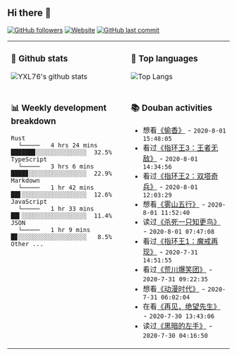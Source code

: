 ## Hi there 👋

[![GitHub followers](https://img.shields.io/github/followers/YXL76?style=for-the-badge&color=blue)](https://github.com/YXL76?tab=followers)
[![Website](https://img.shields.io/website?style=for-the-badge&up_message=Blog&url=https%3A%2F%2Fyxl76.net%2F&color=brightgreen)](https://yxl76.net)
[![GitHub last commit](https://img.shields.io/github/last-commit/YXL76/YXL76?label=update&style=for-the-badge&color=orange)](https://github.com/YXL76/YXL76)

<table>
<tr>
<td valign="top" width="54%">

### 🔭 Github stats

![YXL76's github stats](https://github-readme-stats.yxl76.vercel.app/api?username=YXL76&count_private=true&show_icons=true&theme=tokyonight)

</td>

<td valign="top" width="46%">

### 🌱 Top languages

![Top Langs](https://github-readme-stats.yxl76.vercel.app/api/top-langs/?username=YXL76&layout=compact&theme=tokyonight)

</td>
</tr>
<tr>
<td valign="top" width="54%">

### 📊 Weekly development breakdown

```text
Rust
  └─────   4 hrs 24 mins  ██████▊░░░░░░░░░░░░░░  32.5%
TypeScript
  └─────   3 hrs 6 mins   ████▊░░░░░░░░░░░░░░░░  22.9%
Markdown
  └─────   1 hr 42 mins   ██▋░░░░░░░░░░░░░░░░░░  12.6%
JavaScript
  └─────   1 hr 33 mins   ██▍░░░░░░░░░░░░░░░░░░  11.4%
JSON
  └─────   1 hr 9 mins    █▊░░░░░░░░░░░░░░░░░░░   8.5%
Other ...
```

</td>
<td valign="top" width="46%">

### 📚 Douban activities

- 想看[《偷香》](http://movie.douban.com/subject/1292277/) - `2020-8-01 15:48:05`
- 看过[《指环王3：王者无敌》](http://movie.douban.com/subject/1291552/) - `2020-8-01 14:34:56`
- 看过[《指环王2：双塔奇兵》](http://movie.douban.com/subject/1291572/) - `2020-8-01 12:03:29`
- 想看[《雾山五行》](http://movie.douban.com/subject/30395914/) - `2020-8-01 11:52:40`
- 读过[《杀死一只知更鸟》](https://book.douban.com/subject/6781808/) - `2020-8-01 07:47:08`
- 看过[《指环王1：魔戒再现》](http://movie.douban.com/subject/1291571/) - `2020-7-31 14:51:55`
- 看过[《荒川爆笑团》](http://movie.douban.com/subject/3993682/) - `2020-7-31 09:22:35`
- 想看[《动漫时代》](http://movie.douban.com/subject/34781688/) - `2020-7-31 06:02:04`
- 在看[《再见，绝望先生》](http://movie.douban.com/subject/2950496/) - `2020-7-30 13:43:06`
- 读过[《黑暗的左手》](https://book.douban.com/subject/26916012/) - `2020-7-30 04:16:50`

</td>
</tr>
</table>

<!--
**YXL76/YXL76** is a ✨ _special_ ✨ repository because its `README.md` (this file) appears on your GitHub profile.

Here are some ideas to get you started:

- 🔭 I’m currently working on ...
- 🌱 I’m currently learning ...
- 👯 I’m looking to collaborate on ...
- 🤔 I’m looking for help with ...
- 💬 Ask me about ...
- 📫 How to reach me: ...
- 😄 Pronouns: ...
- ⚡ Fun fact: ...
-->
